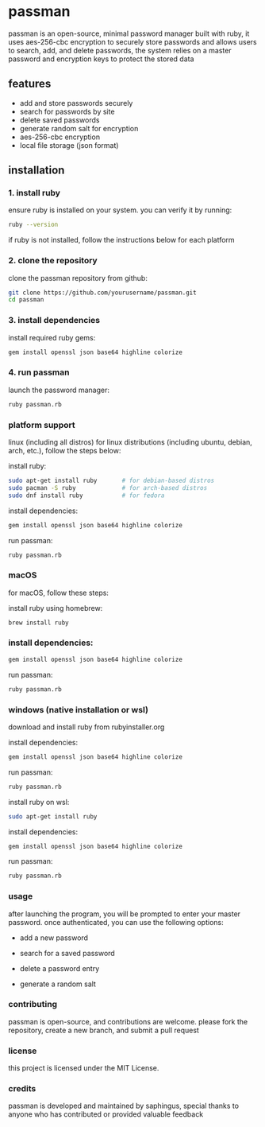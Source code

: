 # passman

passman is an open-source, minimal password manager built with ruby, it uses aes-256-cbc encryption to securely store passwords and allows users to search, add, and delete passwords, the system relies on a master password and encryption keys to protect the stored data

## features

- add and store passwords securely
- search for passwords by site
- delete saved passwords
- generate random salt for encryption
- aes-256-cbc encryption
- local file storage (json format)

## installation

### 1. install ruby

ensure ruby is installed on your system. you can verify it by running:

```bash
ruby --version
```

if ruby is not installed, follow the instructions below for each platform

### 2. clone the repository

clone the passman repository from github:

```bash
git clone https://github.com/yourusername/passman.git
cd passman
```

### 3. install dependencies

install required ruby gems:

```bash
gem install openssl json base64 highline colorize
```

### 4. run passman

launch the password manager:

```bash
ruby passman.rb
```

### platform support

linux (including all distros)
for linux distributions (including ubuntu, debian, arch, etc.), follow the steps below:

install ruby:
```bash
sudo apt-get install ruby       # for debian-based distros
sudo pacman -S ruby             # for arch-based distros
sudo dnf install ruby           # for fedora
```

install dependencies:
```bash
gem install openssl json base64 highline colorize
```

run passman:
```bash
ruby passman.rb
```

### macOS

for macOS, follow these steps:

install ruby using homebrew:

```bash
brew install ruby
```

### install dependencies:

```bash
gem install openssl json base64 highline colorize
```

run passman:

```bash
ruby passman.rb
```

### windows (native installation or wsl)

download and install ruby from rubyinstaller.org

install dependencies:

```bash
gem install openssl json base64 highline colorize
```

run passman:

```bash
ruby passman.rb
```

install ruby on wsl:

```bash
sudo apt-get install ruby
```

install dependencies:

```bash
gem install openssl json base64 highline colorize
```

run passman:

```bash
ruby passman.rb
```

### usage
after launching the program, you will be prompted to enter your master password. once authenticated, you can use the following options:

- add a new password

- search for a saved password

- delete a password entry

- generate a random salt

### contributing
passman is open-source, and contributions are welcome. please fork the repository, create a new branch, and submit a pull request

### license
this project is licensed under the MIT License.

### credits
passman is developed and maintained by saphingus, special thanks to anyone who has contributed or provided valuable feedback
